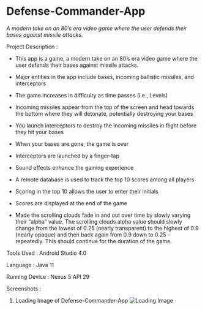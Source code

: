 # Defense-Commander-App
*A modern take on an 80’s era video game where the user defends their bases against missile attacks.*

Project Description :


* This app is a game, a modern take on an 80’s era video game where the user defends their bases against missile attacks.
* Major entities in the app include bases, incoming ballistic missiles, and interceptors
* The game increases in difficulty as time passes (i.e., Levels)
* Incoming missiles appear from the top of the screen and head towards the bottom where they will detonate, potentially destroying your bases
* You launch interceptors to destroy the incoming missiles in flight before they hit your bases
* When your bases are gone, the game is over
* Interceptors are launched by a finger-tap
* Sound effects enhance the gaming experience
* A remote database is used to track the top 10 scores among all players
* Scoring in the top 10 allows the user to enter their initials
* Scores are displayed at the end of the game

* Made the scrolling clouds fade in and out over time by slowly varying their “alpha” value. The scrolling clouds alpha value should slowly change from the lowest of 0.25 
(nearly transparent) to the highest of 0.9 (nearly opaque) and then back again from 0.9 down to 0.25 – repeatedly. 
This should continue for the duration of the game.

Tools Used :
Android Studio 4.0

Language : 
Java 11

Running Device :
Nexus 5 API 29

Screenshots :

1. Loading Image of Defense-Commander-App  ![Loading Image](images/Loadingimage#1)



